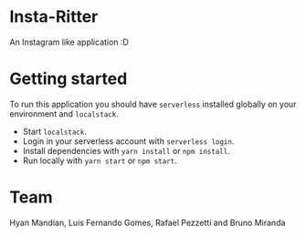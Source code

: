 
# Insta-Ritter

An Instagram like application :D

# Getting started

To run this application you should have `serverless` installed globally on your environment and `localstack`.

- Start `localstack`.
- Login in your serverless account with `serverless login`.
- Install dependencies with `yarn install` or `npm install`.
- Run locally with `yarn start` or `npm start`.

# Team

Hyan Mandian, Luis Fernando Gomes, Rafael Pezzetti and Bruno Miranda